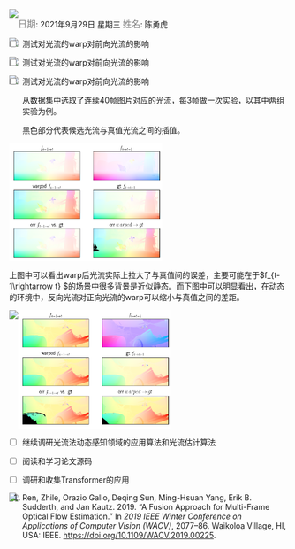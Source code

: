 <img src = "https://img.shields.io/badge/Info%20%26%20Date-blueviolet" align="left">

<font color=gray size=3>日期</font>: 2021年9月29日 星期三       <font color=gray size=3>姓名</font>:  陈勇虎   

<img src = "https://img.shields.io/badge/-Plan-blueviolet" align="left">

- [ ] 测试对光流的warp对前向光流的影响

<img src = "https://img.shields.io/badge/-Do-blueviolet" align="left">

- [ ] 测试对光流的warp对前向光流的影响

<img src = "https://img.shields.io/badge/-Check-blueviolet" align="left">

- [ ] 测试对光流的warp对前向光流的影响

  从数据集中选取了连续40帧图片对应的光流，每3帧做一次实验，以其中两组实验为例。

  黑色部分代表候选光流与真值光流之间的插值。

<img src = "./images/PWC-FusionWarpFlow1.png" align="center" style="width:55%">

上图中可以看出warp后光流实际上拉大了与真值间的误差，主要可能在于$f_{t-1\rightarrow t} $的场景中很多背景是近似静态。而下图中可以明显看出，在动态的环境中，反向光流对正向光流的warp可以缩小与真值之间的差距。

<img src = "./images/PWC-FusionWarpFlow2.png" align="center" style="width:55%">


<img src = "https://img.shields.io/badge/-Action-blueviolet" align="left">

- [ ] 继续调研光流法动态感知领域的应用算法和光流估计算法

- [ ] 阅读和学习论文源码

- [ ] 调研和收集Transformer的应用

<img src = "https://img.shields.io/badge/-Reference-blueviolet" align = "left">

1. Ren, Zhile, Orazio Gallo, Deqing Sun, Ming-Hsuan Yang, Erik B. Sudderth, and Jan Kautz. 2019. “A Fusion Approach for Multi-Frame Optical Flow Estimation.” In *2019 IEEE Winter Conference on Applications of Computer Vision (WACV)*, 2077–86. Waikoloa Village, HI, USA: IEEE. https://doi.org/10.1109/WACV.2019.00225.







